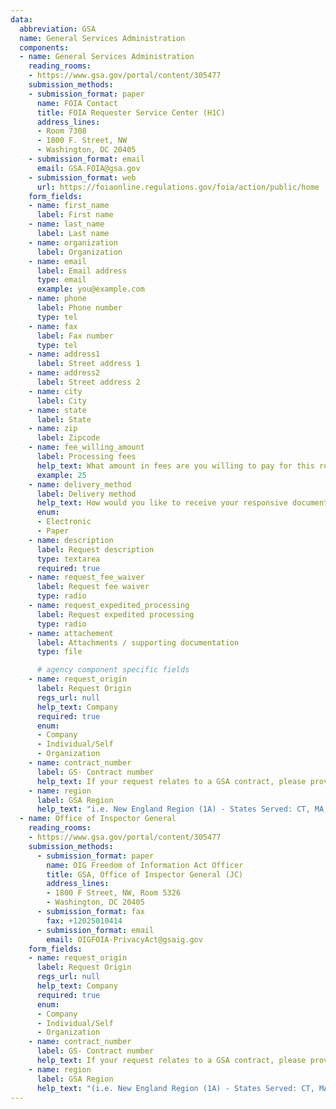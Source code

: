 ```yaml
---
data:
  abbreviation: GSA
  name: General Services Administration
  components:
  - name: General Services Administration
    reading_rooms:
    - https://www.gsa.gov/portal/content/305477
    submission_methods:
    - submission_format: paper
      name: FOIA Contact
      title: FOIA Requester Service Center (H1C)
      address_lines:
      - Room 7308
      - 1800 F. Street, NW
      - Washington, DC 20405
    - submission_format: email
      email: GSA.FOIA@gsa.gov
    - submission_format: web
      url: https://foiaonline.regulations.gov/foia/action/public/home
    form_fields:
    - name: first_name
      label: First name
    - name: last_name
      label: Last name
    - name: organization
      label: Organization
    - name: email
      label: Email address
      type: email
      example: you@example.com
    - name: phone
      label: Phone number
      type: tel
    - name: fax
      label: Fax number
      type: tel
    - name: address1
      label: Street address 1
    - name: address2
      label: Street address 2
    - name: city
      label: City
    - name: state
      label: State
    - name: zip
      label: Zipcode
    - name: fee_willing_amount
      label: Processing fees
      help_text: What amount in fees are you willing to pay for this request?
      example: 25
    - name: delivery_method
      label: Delivery method
      help_text: How would you like to receive your responsive documents?
      enum:
      - Electronic
      - Paper
    - name: description
      label: Request description
      type: textarea
      required: true
    - name: request_fee_waiver
      label: Request fee waiver
      type: radio
    - name: request_expedited_processing
      label: Request expedited processing
      type: radio
    - name: attachement
      label: Attachments / supporting documentation
      type: file

      # agency component specific fields
    - name: request_origin
      label: Request Origin
      regs_url: null
      help_text: Company
      required: true
      enum:
      - Company
      - Individual/Self
      - Organization
    - name: contract_number
      label: GS- Contract number
      help_text: If your request relates to a GSA contract, please provide the contract number (which starts with "GS-")
    - name: region
      label: GSA Region
      help_text: "i.e. New England Region (1A) - States Served: CT, MA, ME, NH, RI, VT"
  - name: Office of Inspector General
    reading_rooms:
    - https://www.gsa.gov/portal/content/305477
    submission_methods:
      - submission_format: paper
        name: OIG Freedom of Information Act Officer
        title: GSA, Office of Inspector General (JC)
        address_lines:
        - 1800 F Street, NW, Room 5326
        - Washington, DC 20405
      - submission_format: fax
        fax: +12025010414
      - submission_format: email
        email: OIGFOIA-PrivacyAct@gsaig.gov
    form_fields:
    - name: request_origin
      label: Request Origin
      regs_url: null
      help_text: Company
      required: true
      enum:
      - Company
      - Individual/Self
      - Organization
    - name: contract_number
      label: GS- Contract number
      help_text: If your request relates to a GSA contract, please provide the contract number (which starts with "GS-")
    - name: region
      label: GSA Region
      help_text: "(i.e. New England Region (1A) - States Served: CT, MA, ME, NH, RI, VT"
---
```

